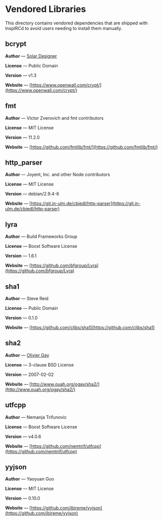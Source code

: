 # Vendored Libraries

This directory contains vendored dependencies that are shipped with InspIRCd to avoid users needing to install them manually.

## bcrypt

**Author** &mdash; [Solar Designer](mailto:solar@openwall.com)

**License** &mdash; Public Domain

**Version** &mdash; v1.3

**Website** &mdash; [https://www.openwall.com/crypt/](https://www.openwall.com/crypt/)

## fmt

**Author** &mdash; Victor Zverovich and fmt contributors

**License** &mdash; MIT License

**Version** &mdash; 11.2.0

**Website** &mdash; [https://github.com/fmtlib/fmt/](https://github.com/fmtlib/fmt/)

## http_parser

**Author** &mdash; Joyent, Inc. and other Node contributors

**License** &mdash; MIT License

**Version** &mdash; debian/2.9.4-6

**Website** &mdash; [https://git.in-ulm.de/cbiedl/http-parser](https://git.in-ulm.de/cbiedl/http-parser)

## lyra

**Author** &mdash; Build Frameworks Group

**License** &mdash; Boost Software License

**Version** &mdash; 1.6.1

**Website** &mdash; [https://github.com/bfgroup/Lyra](https://github.com/bfgroup/Lyra)

## sha1

**Author** &mdash; Steve Reid

**License** &mdash; Public Domain

**Version** &mdash; 0.1.0

**Website** &mdash; [https://github.com/clibs/sha1](https://github.com/clibs/sha1)

## sha2

**Author** &mdash; [Olivier Gay](mailto:olivier.gay@a3.epfl.ch)

**License** &mdash; 3-clause BSD License

**Version** &mdash; 2007-02-02

**Website** &mdash; [http://www.ouah.org/ogay/sha2/](http://www.ouah.org/ogay/sha2/)

## utfcpp

**Author** &mdash; Nemanja Trifunovic

**License** &mdash; Boost Software License

**Version** &mdash; v4.0.6

**Website** &mdash; [https://github.com/nemtrif/utfcpp](https://github.com/nemtrif/utfcpp)

## yyjson

**Author** &mdash; Yaoyuan Guo

**License** &mdash; MIT License

**Version** &mdash; 0.10.0

**Website** &mdash; [https://github.com/ibireme/yyjson](https://github.com/ibireme/yyjson)
